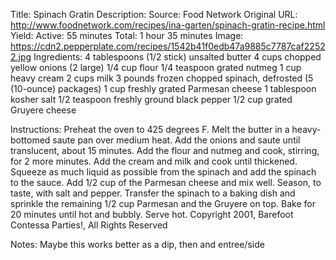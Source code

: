 Title: Spinach Gratin
Description: 
Source: Food Network
Original URL: http://www.foodnetwork.com/recipes/ina-garten/spinach-gratin-recipe.html
Yield: 
Active: 55 minutes
Total: 1 hour 35 minutes
Image: https://cdn2.pepperplate.com/recipes/1542b41f0edb47a9885c7787caf22522.jpg
Ingredients:
	4 tablespoons (1/2 stick) unsalted butter
	4 cups chopped yellow onions (2 large)
	1/4 cup flour
	1/4 teaspoon grated nutmeg
	1 cup heavy cream
	2 cups milk
	3 pounds frozen chopped spinach, defrosted (5 (10-ounce) packages)
	1 cup freshly grated Parmesan cheese
	1 tablespoon kosher salt
	1/2 teaspoon freshly ground black pepper
	1/2 cup grated Gruyere cheese

Instructions:
	Preheat the oven to 425 degrees F.
	Melt the butter in a heavy-bottomed saute pan over medium heat. Add the onions and saute until translucent, about 15 minutes. Add the flour and nutmeg and cook, stirring, for 2 more minutes. Add the cream and milk and cook until thickened. Squeeze as much liquid as possible from the spinach and add the spinach to the sauce. Add 1/2 cup of the Parmesan cheese and mix well. Season, to taste, with salt and pepper.
	Transfer the spinach to a baking dish and sprinkle the remaining 1/2 cup Parmesan and the Gruyere on top. Bake for 20 minutes until hot and bubbly. Serve hot.
	Copyright 2001, Barefoot Contessa Parties!, All Rights Reserved

Notes: Maybe this works better as a dip, then and entree/side
